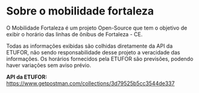 # Sobre o mobilidade fortaleza
O Mobilidade Fortaleza é um projeto Open-Source que tem o objetivo de exibir o horário das linhas de ônibus de Fortaleza - CE.

Todas as informações exibidas são colhidas diretamente da API da ETUFOR, não sendo responsabilidade desse projeto a veracidade das informações. Os horários fornecidos pela ETUFOR são previsões, podendo haver variações sem aviso prévio.

**API da ETUFOR:** https://www.getpostman.com/collections/3d79525b5cc3544de337